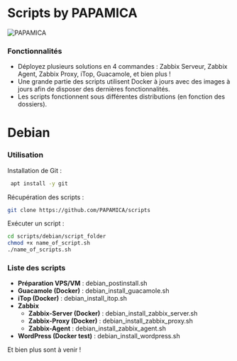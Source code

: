 # Scripts by PAPAMICA

![PAPAMICA](https://zupimages.net/up/20/04/7vtd.png)
### Fonctionnalités

- Déployez plusieurs solutions en 4 commandes : Zabbix Serveur, Zabbix Agent, Zabbix Proxy, iTop, Guacamole, et bien plus !
- Une grande partie des scripts utilisent Docker à jours avec des images à jours afin de disposer des dernières fonctionnalités.
- Les scripts fonctionnent sous différentes distributions (en fonction des dossiers).

# Debian

### Utilisation
Installation de Git :
```bash
 apt install -y git
```

Récupération des scripts :
```bash
git clone https://github.com/PAPAMICA/scripts
```


Exécuter un script :
```bash
cd scripts/debian/script_folder
chmod +x name_of_script.sh
./name_of_scripts.sh
```

### Liste des scripts

+ **Préparation VPS/VM** : debian_postinstall.sh
+ **Guacamole (Docker)** : debian_install_guacamole.sh
+ **iTop (Docker)** : debian_install_itop.sh
+ **Zabbix**
    + **Zabbix-Server (Docker)** : debian_install_zabbix_server.sh
    + **Zabbix-Proxy (Docker)** : debian_install_zabbix_proxy.sh
    + **Zabbix-Agent** : debian_install_zabbix_agent.sh
+ **WordPress (Docker test)** : debian_install_wordpress.sh
     
Et bien plus sont à venir !
